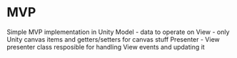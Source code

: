 # MVP
Simple MVP implementation in Unity
Model - data to operate on
View - only Unity canvas items and getters/setters for canvas stuff
Presenter - View presenter class resposible for handling View events and updating it
